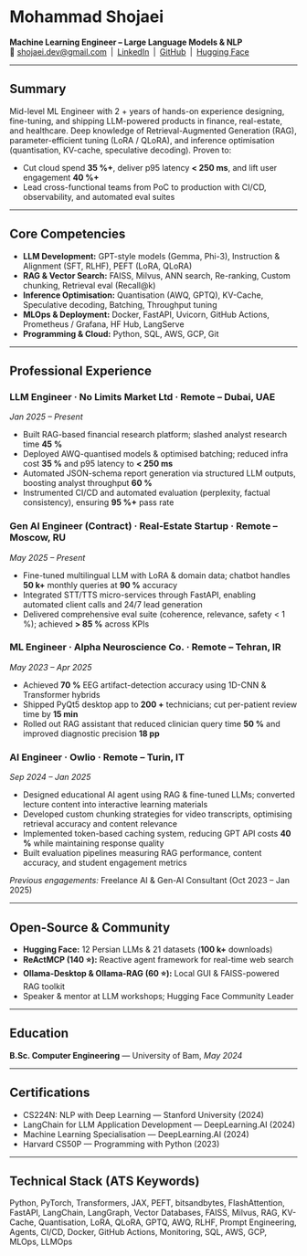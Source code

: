 # Mohammad Shojaei  
**Machine Learning Engineer – Large Language Models & NLP**  
📧 shojaei.dev@gmail.com | [LinkedIn](https://www.linkedin.com/in/mshojaei77) | [GitHub](https://github.com/mshojaei77) | [Hugging Face](https://huggingface.co/mshojaei77)

---

## Summary
Mid-level ML Engineer with 2 + years of hands-on experience designing, fine-tuning, and shipping LLM-powered products in finance, real-estate, and healthcare. Deep knowledge of Retrieval-Augmented Generation (RAG), parameter-efficient tuning (LoRA / QLoRA), and inference optimisation (quantisation, KV-cache, speculative decoding). Proven to:
- Cut cloud spend **35 %+**, deliver p95 latency **< 250 ms**, and lift user engagement **40 %+**
- Lead cross-functional teams from PoC to production with CI/CD, observability, and automated eval suites

---

## Core Competencies
- **LLM Development:** GPT-style models (Gemma, Phi-3), Instruction & Alignment (SFT, RLHF), PEFT (LoRA, QLoRA)
- **RAG & Vector Search:** FAISS, Milvus, ANN search, Re-ranking, Custom chunking, Retrieval eval (Recall@k)
- **Inference Optimisation:** Quantisation (AWQ, GPTQ), KV-Cache, Speculative decoding, Batching, Throughput tuning
- **MLOps & Deployment:** Docker, FastAPI, Uvicorn, GitHub Actions, Prometheus / Grafana, HF Hub, LangServe
- **Programming & Cloud:** Python, SQL, AWS, GCP, Git

---

## Professional Experience
### LLM Engineer · **No Limits Market Ltd** · Remote – Dubai, UAE  
*Jan 2025 – Present*
- Built RAG-based financial research platform; slashed analyst research time **45 %**  
- Deployed AWQ-quantised models & optimised batching; reduced infra cost **35 %** and p95 latency to **< 250 ms**  
- Automated JSON-schema report generation via structured LLM outputs, boosting analyst throughput **60 %**  
- Instrumented CI/CD and automated evaluation (perplexity, factual consistency), ensuring **95 %+** pass rate

### Gen AI Engineer (Contract) · **Real-Estate Startup** · Remote – Moscow, RU  
*May 2025 – Present*
- Fine-tuned multilingual LLM with LoRA & domain data; chatbot handles **50 k+** monthly queries at **90 %** accuracy  
- Integrated STT/TTS micro-services through FastAPI, enabling automated client calls and 24/7 lead generation  
- Delivered comprehensive eval suite (coherence, relevance, safety < 1 %); achieved **> 85 %** across KPIs

### ML Engineer · **Alpha Neuroscience Co.** · Remote – Tehran, IR  
*May 2023 – Apr 2025*
- Achieved **70 %** EEG artifact-detection accuracy using 1D-CNN & Transformer hybrids  
- Shipped PyQt5 desktop app to **200 +** technicians; cut per-patient review time by **15 min**  
- Rolled out RAG assistant that reduced clinician query time **50 %** and improved diagnostic precision **18 pp**

### AI Engineer · **Owlio** · Remote – Turin, IT  
*Sep 2024 – Jan 2025*
- Designed educational AI agent using RAG & fine-tuned LLMs; converted lecture content into interactive learning materials
- Developed custom chunking strategies for video transcripts, optimising retrieval accuracy and content relevance
- Implemented token-based caching system, reducing GPT API costs **40 %** while maintaining response quality
- Built evaluation pipelines measuring RAG performance, content accuracy, and student engagement metrics

*Previous engagements:* Freelance AI & Gen-AI Consultant (Oct 2023 – Jan 2025)

---

## Open-Source & Community
- **Hugging Face:** 12 Persian LLMs & 21 datasets (**100 k+** downloads)
- **ReActMCP (140 ⭐):** Reactive agent framework for real-time web search
- **Ollama-Desktop & Ollama-RAG (60 ⭐):** Local GUI & FAISS-powered RAG toolkit
- Speaker & mentor at LLM workshops; Hugging Face Community Leader

---

## Education
**B.Sc. Computer Engineering** — University of Bam, *May 2024*

---

## Certifications
- CS224N: NLP with Deep Learning — Stanford University (2024)
- LangChain for LLM Application Development — DeepLearning.AI (2024)
- Machine Learning Specialisation — DeepLearning.AI (2024)
- Harvard CS50P — Programming with Python (2023)

---

## Technical Stack (ATS Keywords)
Python, PyTorch, Transformers, JAX, PEFT, bitsandbytes, FlashAttention, FastAPI, LangChain, LangGraph, Vector Databases, FAISS, Milvus, RAG, KV-Cache, Quantisation, LoRA, QLoRA, GPTQ, AWQ, RLHF, Prompt Engineering, Agents, CI/CD, Docker, GitHub Actions, Monitoring, SQL, AWS, GCP, MLOps, LLMOps


